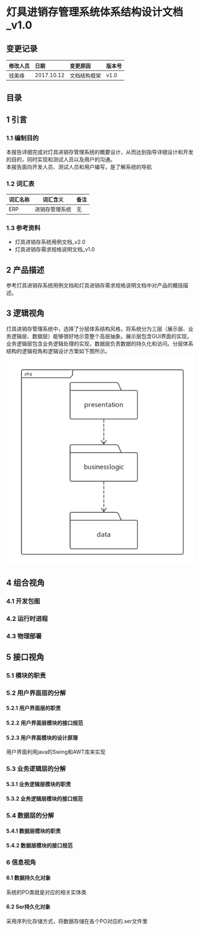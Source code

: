 灯具进销存管理系统体系结构设计文档_v1.0
===
变更记录
---
|修改人员|日期|变更原因|版本号|
|:--|:--|:--|:--|
|钱美缘|2017.10.12|文档结构框架|v1.0|

目录
---

## 1 引言
### 1.1 编制目的
本报告详细完成对灯具进销存管理系统的概要设计，从而达到指导详细设计和开发的目的，同时实现和测试人员以及用户的沟通。  
本报告面向开发人员、测试人员和用户编写，是了解系统的导航  

### 1.2 词汇表
|词汇名称|词汇含义|备注|
|---|---|---|
|ERP|进销存管理系统|无|

### 1.3 参考资料
* 灯具进销存系统用例文档_v2.0
* 灯具进销存需求规格说明文档_v1.0  

## 2 产品描述
参考灯具进销存系统用例文档和灯具进销存需求规格说明文档中对产品的概括描述。

## 3 逻辑视角
灯具进销存管理系统中，选择了分层体系结构风格，将系统分为三层（展示层、业务逻辑层、数据层）能够很好地示意整个高层抽象。展示层包含GUI界面的实现，业务逻辑层包含业务逻辑处理的实现，数据层负责数据的持久化和访问。分层体系结构的逻辑视角和逻辑设计方案如下图所示。  
![](doc/img/StructureDiagrams/packageLogic.png)

## 4 组合视角
### 4.1 开发包图
### 4.2 运行时进程
### 4.3 物理部署

## 5 接口视角
### 5.1 模块的职责
### 5.2 用户界面层的分解
#### 5.2.1 用户界面层的职责
#### 5.2.2 用户界面层模块的接口规范
#### 5.2.3 用户界面模块的设计原理
用户界面利用java的Swing和AWT库来实现  

### 5.3 业务逻辑层的分解
#### 5.3.1 业务逻辑层模块的职责
#### 5.3.2 业务逻辑层模块的接口规范

### 5.4 数据层的分解
#### 5.4.1 数据层模块的职责
#### 5.4.2 数据层模块的接口规范

### 6 信息视角
#### 6.1 数据持久化对象
系统的PO类就是对应的相关实体类  
#### 6.2 Ser持久化对象
采用序列化存储方式，将数据存储在各个PO对应的.ser文件里  
